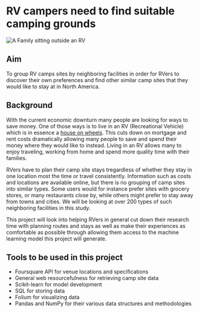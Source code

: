 # RV campers need to find suitable camping grounds 


![A Family sitting outside an RV](https://i.insider.com/5f886a38ecc9520019d14873?width=1000&format=jpeg&auto=webp)

## Aim
To group RV camps sites by neighboring facilities in order for RVers to discover their own preferences and find other similar camp sites that they would like to stay at in North America.

## Background
With the current economic downturn many people are looking for ways to save money. One of those ways is to live in an RV (Recreational Vehicle) which is in essence a [house on wheels](https://en.wikipedia.org/wiki/Recreational_vehicle).  This cuts down on mortgage and rent costs dramatically allowing many people to save and spend their money where they would like to instead. Living in an RV allows many to enjoy traveling, working from home and spend more quality time with their families.

RVers have to plan their camp site stays tregardless of whether they stay in one location most the time or travel consistently. Information such as costs and locations are available online, but there is no grouping of camp sites into similar types. Some users would for instance prefer sites with grocery stores, or many restaurants close by, while others might prefer to stay away from towns and cities. We will be looking at over 200 types of such neighboring facilities in this study.

This project will look into helping RVers in general cut down their research time with planning routes and stays as well as make their experiences as comfortable as possible through allowing them access to the machine learning model this project will generate.

## Tools to be used in this project

 - Foursquare API for venue locations and specifications
 - General web resourcefulness for retrieving camp site data
 - Scikit-learn for model development
 - SQL for storing data
 - Folium for visualizing data
 - Pandas and NumPy for their various data structures and methodologies
